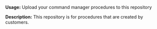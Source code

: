 **Usage:** Upload your command manager procedures to this repository

**Description:** This repository is for procedures that are created by customers.
